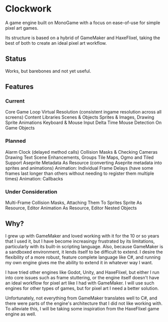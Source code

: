# Clockwork
A game engine built on MonoGame with a focus on ease-of-use for simple pixel art games.

Its structure is based on a hybrid of GameMaker and HaxeFlixel, taking the best of both to create an ideal pixel art workflow.

## Status

Works, but barebones and not yet useful.

## Features

### Current

Core Game Loop
Virtual Resolution (consistent ingame resolution across all screens)
Content Libraries
Scenes & Objects
Sprites & Images, Drawing
Sprite Animations
Keyboard & Mouse Input
Delta Time
Mouse Detection On Game Objects

### Planned

Alarm Clock (delayed method calls)
Collision Masks & Checking
Cameras
Drawing Text
Scene Enhancements, Groups
Tile Maps, Ogmo and Tiled Support
Aseprite Metadata As Resource (converting Aseprite metadata into sprites and animations)
Animation: Individual Frame Delays (have some frames last longer than others without needing to register them multiple times)
Animation: Callbacks

### Under Consideration

Multi-Frame Collision Masks, Attaching Them To Sprites
Sprite As Resource, Editor
Animation As Resource, Editor
Nested Objects

## Why?

I grew up with GameMaker and loved working with it for the 10 or so years that I used it, but I have become increasingy frustrated by its limitations, particularly with its built-in scripting language. Also, because GameMaker is a sandboxed environment, it lends itself to be difficult to extend. I desire the flexibility of a more robust, feature complete language like C#, and running my own engine gives me the ability to extend it in whatever way I want.

I have tried other engines like Godot, Unity, and HaxeFlixel, but either I run into core issues such as frame stuttering, or the engine itself doesn't have an ideal workflow for pixel art like I had with GameMaker. I will use such engines for other types of games, but for pixel art I need a better solution.

Unfortunately, not everything from GameMaker translates well to C#, and there were parts of the engine's architecture that I did not like working with. To alleviate this, I will be taking some inspiration from the HaxeFlixel game engine as well.

